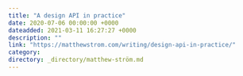 ```yaml
---
title: "A design API in practice"
date: 2020-07-06 00:00:00 +0000
dateadded: 2021-03-11 16:27:27 +0000
description: ""
link: "https://matthewstrom.com/writing/design-api-in-practice/"
category:
directory: _directory/matthew-ström.md
---
```

